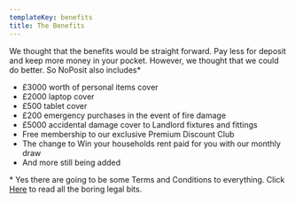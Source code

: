 ```yaml
---
templateKey: benefits
title: The Benefits
---
```

We thought that the benefits would be straight forward. Pay less for deposit and keep more money in your pocket. However, we thought that we could do better. So NoPosit also includes*

*  £3000 worth of personal items cover
*  £2000 laptop cover
*  £500 tablet cover
*  £200 emergency purchases in the event of fire damage
*  £5000 accidental damage cover to Landlord fixtures and fittings
*  Free membership to our exclusive Premium Discount Club
*  The change to Win your households rent paid for you with our monthly draw
*  And more still being added

\* Yes there are going to be some Terms and Conditions to everything. Click [Here](/terms-and-conditions) to read all the boring legal bits.
